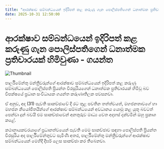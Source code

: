 ```yaml
---
title: "ආරක්ෂාව සම්බන්ධයෙන් ඉදිරිපත් කළ කරුණු ගැන පොලිස්පතිගෙන් ධනාත්මක ප්‍රතිචාරයක් හිමිවුණා - ගයන්ත"
date: 2025-10-31 12:50:00
---
```


# ආරක්ෂාව සම්බන්ධයෙන් ඉදිරිපත් කළ කරුණු ගැන පොලිස්පතිගෙන් ධනාත්මක ප්‍රතිචාරයක් හිමිවුණා - ගයන්ත

![Thumbnail](https://helakuru.sgp1.cdn.digitaloceanspaces.com/esana/images/lib/gayantha-karunathilake.jpg)

පාර්ලිමේන්තු මන්ත්‍රීවරුන්ගේ ආරක්ෂාව සම්බන්ධයෙන් ඉදිරිපත් කළ කරුණු සම්බන්ධයෙන් පොලිස්පති ප්‍රියන්ත වීරසූරියගෙන් ධනාත්මක ප්‍රතිචාරයක් හිමිවූ බව විපක්ෂයේ ප්‍රධාන සංවිධායක ගයන්ත කරුණාතිලක පවසනවා.

ඒ අනුව, අද (31) පැවති සාකච්ඡාවේ දී රට තුළ පවතින තත්ත්වයත්, මහජනතාවගේ හා මහජන නියෝජිතයින්ගේ ආරක්ෂාව සම්බන්ධයෙන් අවධානය යොමු කළ යුතු බවටත් පෙන්වා දුන් බවයි එම සාකච්ඡාවෙන් අනතුරුව මාධ්‍ය වෙත අදහස් දක්වමින් ඔහු ප්‍රකාශ කළේ.

කථානායකවරයාගේ ප්‍රධානත්වයෙන් පැවති මෙම සාකච්ඡාව සඳහා පොලිස්පති ප්‍රියන්ත වීරසූරිය අද පාර්ලිමේන්තුවට පැමිණි අතර, පාර්ලිමේන්තු මන්ත්‍රීවරුන්ගේ ආරක්ෂාව සම්බන්ධයෙන් මෙහිදී දීර්ඝ ලෙස සාකච්ඡා කර තිබෙනවා.

